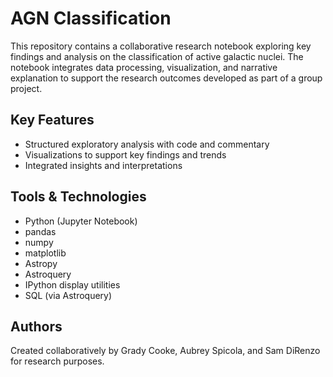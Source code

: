# AGN Classification

This repository contains a collaborative research notebook exploring key findings and analysis on the classification of active galactic nuclei. The notebook integrates data processing, visualization, and narrative explanation to support the research outcomes developed as part of a group project.

## Key Features

- Structured exploratory analysis with code and commentary
- Visualizations to support key findings and trends
- Integrated insights and interpretations

## Tools & Technologies

- Python (Jupyter Notebook)
- pandas
- numpy
- matplotlib
- Astropy
- Astroquery
- IPython display utilities
- SQL (via Astroquery)

## Authors

Created collaboratively by Grady Cooke, Aubrey Spicola, and Sam DiRenzo for research purposes.
